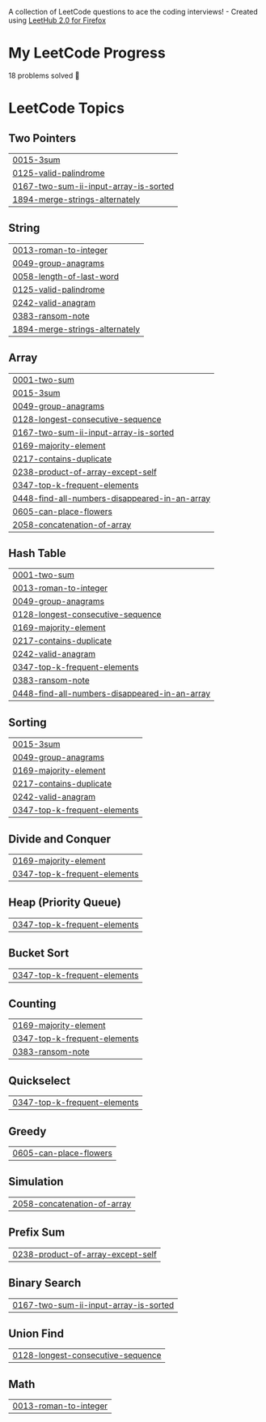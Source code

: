 A collection of LeetCode questions to ace the coding interviews! - Created using [LeetHub 2.0 for Firefox](https://github.com/maitreya2954/LeetHub-2.0-Firefox)

# My LeetCode Progress
<!-- PROBLEM_COUNT:START -->
18 problems solved 🚀
<!-- PROBLEM_COUNT:END -->

<!---LeetCode Topics Start-->
# LeetCode Topics
## Two Pointers
|  |
| ------- |
| [0015-3sum](https://github.com/williamtheodoruswijaya/competitive-programming/tree/master/0015-3sum) |
| [0125-valid-palindrome](https://github.com/williamtheodoruswijaya/competitive-programming/tree/master/0125-valid-palindrome) |
| [0167-two-sum-ii-input-array-is-sorted](https://github.com/williamtheodoruswijaya/competitive-programming/tree/master/0167-two-sum-ii-input-array-is-sorted) |
| [1894-merge-strings-alternately](https://github.com/williamtheodoruswijaya/competitive-programming/tree/master/1894-merge-strings-alternately) |
## String
|  |
| ------- |
| [0013-roman-to-integer](https://github.com/williamtheodoruswijaya/competitive-programming/tree/master/0013-roman-to-integer) |
| [0049-group-anagrams](https://github.com/williamtheodoruswijaya/competitive-programming/tree/master/0049-group-anagrams) |
| [0058-length-of-last-word](https://github.com/williamtheodoruswijaya/competitive-programming/tree/master/0058-length-of-last-word) |
| [0125-valid-palindrome](https://github.com/williamtheodoruswijaya/competitive-programming/tree/master/0125-valid-palindrome) |
| [0242-valid-anagram](https://github.com/williamtheodoruswijaya/competitive-programming/tree/master/0242-valid-anagram) |
| [0383-ransom-note](https://github.com/williamtheodoruswijaya/competitive-programming/tree/master/0383-ransom-note) |
| [1894-merge-strings-alternately](https://github.com/williamtheodoruswijaya/competitive-programming/tree/master/1894-merge-strings-alternately) |
## Array
|  |
| ------- |
| [0001-two-sum](https://github.com/williamtheodoruswijaya/competitive-programming/tree/master/0001-two-sum) |
| [0015-3sum](https://github.com/williamtheodoruswijaya/competitive-programming/tree/master/0015-3sum) |
| [0049-group-anagrams](https://github.com/williamtheodoruswijaya/competitive-programming/tree/master/0049-group-anagrams) |
| [0128-longest-consecutive-sequence](https://github.com/williamtheodoruswijaya/competitive-programming/tree/master/0128-longest-consecutive-sequence) |
| [0167-two-sum-ii-input-array-is-sorted](https://github.com/williamtheodoruswijaya/competitive-programming/tree/master/0167-two-sum-ii-input-array-is-sorted) |
| [0169-majority-element](https://github.com/williamtheodoruswijaya/competitive-programming/tree/master/0169-majority-element) |
| [0217-contains-duplicate](https://github.com/williamtheodoruswijaya/competitive-programming/tree/master/0217-contains-duplicate) |
| [0238-product-of-array-except-self](https://github.com/williamtheodoruswijaya/competitive-programming/tree/master/0238-product-of-array-except-self) |
| [0347-top-k-frequent-elements](https://github.com/williamtheodoruswijaya/competitive-programming/tree/master/0347-top-k-frequent-elements) |
| [0448-find-all-numbers-disappeared-in-an-array](https://github.com/williamtheodoruswijaya/competitive-programming/tree/master/0448-find-all-numbers-disappeared-in-an-array) |
| [0605-can-place-flowers](https://github.com/williamtheodoruswijaya/competitive-programming/tree/master/0605-can-place-flowers) |
| [2058-concatenation-of-array](https://github.com/williamtheodoruswijaya/competitive-programming/tree/master/2058-concatenation-of-array) |
## Hash Table
|  |
| ------- |
| [0001-two-sum](https://github.com/williamtheodoruswijaya/competitive-programming/tree/master/0001-two-sum) |
| [0013-roman-to-integer](https://github.com/williamtheodoruswijaya/competitive-programming/tree/master/0013-roman-to-integer) |
| [0049-group-anagrams](https://github.com/williamtheodoruswijaya/competitive-programming/tree/master/0049-group-anagrams) |
| [0128-longest-consecutive-sequence](https://github.com/williamtheodoruswijaya/competitive-programming/tree/master/0128-longest-consecutive-sequence) |
| [0169-majority-element](https://github.com/williamtheodoruswijaya/competitive-programming/tree/master/0169-majority-element) |
| [0217-contains-duplicate](https://github.com/williamtheodoruswijaya/competitive-programming/tree/master/0217-contains-duplicate) |
| [0242-valid-anagram](https://github.com/williamtheodoruswijaya/competitive-programming/tree/master/0242-valid-anagram) |
| [0347-top-k-frequent-elements](https://github.com/williamtheodoruswijaya/competitive-programming/tree/master/0347-top-k-frequent-elements) |
| [0383-ransom-note](https://github.com/williamtheodoruswijaya/competitive-programming/tree/master/0383-ransom-note) |
| [0448-find-all-numbers-disappeared-in-an-array](https://github.com/williamtheodoruswijaya/competitive-programming/tree/master/0448-find-all-numbers-disappeared-in-an-array) |
## Sorting
|  |
| ------- |
| [0015-3sum](https://github.com/williamtheodoruswijaya/competitive-programming/tree/master/0015-3sum) |
| [0049-group-anagrams](https://github.com/williamtheodoruswijaya/competitive-programming/tree/master/0049-group-anagrams) |
| [0169-majority-element](https://github.com/williamtheodoruswijaya/competitive-programming/tree/master/0169-majority-element) |
| [0217-contains-duplicate](https://github.com/williamtheodoruswijaya/competitive-programming/tree/master/0217-contains-duplicate) |
| [0242-valid-anagram](https://github.com/williamtheodoruswijaya/competitive-programming/tree/master/0242-valid-anagram) |
| [0347-top-k-frequent-elements](https://github.com/williamtheodoruswijaya/competitive-programming/tree/master/0347-top-k-frequent-elements) |
## Divide and Conquer
|  |
| ------- |
| [0169-majority-element](https://github.com/williamtheodoruswijaya/competitive-programming/tree/master/0169-majority-element) |
| [0347-top-k-frequent-elements](https://github.com/williamtheodoruswijaya/competitive-programming/tree/master/0347-top-k-frequent-elements) |
## Heap (Priority Queue)
|  |
| ------- |
| [0347-top-k-frequent-elements](https://github.com/williamtheodoruswijaya/competitive-programming/tree/master/0347-top-k-frequent-elements) |
## Bucket Sort
|  |
| ------- |
| [0347-top-k-frequent-elements](https://github.com/williamtheodoruswijaya/competitive-programming/tree/master/0347-top-k-frequent-elements) |
## Counting
|  |
| ------- |
| [0169-majority-element](https://github.com/williamtheodoruswijaya/competitive-programming/tree/master/0169-majority-element) |
| [0347-top-k-frequent-elements](https://github.com/williamtheodoruswijaya/competitive-programming/tree/master/0347-top-k-frequent-elements) |
| [0383-ransom-note](https://github.com/williamtheodoruswijaya/competitive-programming/tree/master/0383-ransom-note) |
## Quickselect
|  |
| ------- |
| [0347-top-k-frequent-elements](https://github.com/williamtheodoruswijaya/competitive-programming/tree/master/0347-top-k-frequent-elements) |
## Greedy
|  |
| ------- |
| [0605-can-place-flowers](https://github.com/williamtheodoruswijaya/competitive-programming/tree/master/0605-can-place-flowers) |
## Simulation
|  |
| ------- |
| [2058-concatenation-of-array](https://github.com/williamtheodoruswijaya/competitive-programming/tree/master/2058-concatenation-of-array) |
## Prefix Sum
|  |
| ------- |
| [0238-product-of-array-except-self](https://github.com/williamtheodoruswijaya/competitive-programming/tree/master/0238-product-of-array-except-self) |
## Binary Search
|  |
| ------- |
| [0167-two-sum-ii-input-array-is-sorted](https://github.com/williamtheodoruswijaya/competitive-programming/tree/master/0167-two-sum-ii-input-array-is-sorted) |
## Union Find
|  |
| ------- |
| [0128-longest-consecutive-sequence](https://github.com/williamtheodoruswijaya/competitive-programming/tree/master/0128-longest-consecutive-sequence) |
## Math
|  |
| ------- |
| [0013-roman-to-integer](https://github.com/williamtheodoruswijaya/competitive-programming/tree/master/0013-roman-to-integer) |
<!---LeetCode Topics End-->
